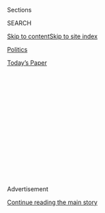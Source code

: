<div id="app">

<div>

<div>

<div>

<div class="NYTAppHideMasthead css-1q2w90k e1suatyy0">

<div class="section css-ui9rw0 e1suatyy2">

<div class="css-eph4ug er09x8g0">

<div class="css-6n7j50">

</div>

<span class="css-1dv1kvn">Sections</span>

<div class="css-10488qs">

<span class="css-1dv1kvn">SEARCH</span>

</div>

[Skip to content](#site-content)[Skip to site
index](#site-index)

</div>

<div id="masthead-section-label" class="css-1wr3we4 eaxe0e00">

[Politics](https://www.nytimes.com/section/politics)

</div>

<div class="css-10698na e1huz5gh0">

</div>

</div>

<div id="masthead-bar-one" class="section hasLinks css-15hmgas e1csuq9d3">

<div class="css-uqyvli e1csuq9d0">

</div>

<div class="css-1uqjmks e1csuq9d1">

</div>

<div class="css-9e9ivx">

[](https://myaccount.nytimes.com/auth/login?response_type=cookie&client_id=vi)

</div>

<div class="css-1bvtpon e1csuq9d2">

[Today’s
Paper](https://www.nytimes.com/section/todayspaper)

</div>

</div>

</div>

</div>

<div data-aria-hidden="false">

<div id="site-content" data-role="main">

<div>

<div class="css-1aor85t" style="opacity:0.000000001;z-index:-1;visibility:hidden">

<div class="css-1hqnpie">

<div class="css-epjblv">

<span class="css-17xtcya">[Politics](/section/politics)</span><span class="css-x15j1o">|</span><span class="css-fwqvlz">Marriott
Data Breach Is Traced to Chinese Hackers as U.S. Readies Crackdown on
Beijing</span>

</div>

<div class="css-k008qs">

<div class="css-1iwv8en">

<span class="css-18z7m18"></span>

<div>

</div>

</div>

<span class="css-1n6z4y">https://nyti.ms/2zQpXuv</span>

<div class="css-1705lsu">

<div class="css-4xjgmj">

<div class="css-4skfbu" data-role="toolbar" data-aria-label="Social Media Share buttons, Save button, and Comments Panel with current comment count" data-testid="share-tools">

  - 
  - 
  - 
  - 
    
    <div class="css-6n7j50">
    
    </div>

  - 
  - 

</div>

</div>

</div>

</div>

</div>

</div>

<div id="NYT_TOP_BANNER_REGION" class="css-13pd83m">

</div>

<div id="top-wrapper" class="css-1sy8kpn">

<div id="top-slug" class="css-l9onyx">

Advertisement

</div>

[Continue reading the main
story](#after-top)

<div class="ad top-wrapper" style="text-align:center;height:100%;display:block;min-height:250px">

<div id="top" class="place-ad" data-position="top" data-size-key="top">

</div>

</div>

<div id="after-top">

</div>

</div>

<div id="sponsor-wrapper" class="css-1hyfx7x">

<div id="sponsor-slug" class="css-19vbshk">

Supported by

</div>

[Continue reading the main
story](#after-sponsor)

<div id="sponsor" class="ad sponsor-wrapper" style="text-align:center;height:100%;display:block">

</div>

<div id="after-sponsor">

</div>

</div>

<div class="css-1vkm6nb ehdk2mb0">

# Marriott Data Breach Is Traced to Chinese Hackers as U.S. Readies Crackdown on Beijing

</div>

<div class="css-79elbk" data-testid="photoviewer-wrapper">

<div class="css-z3e15g" data-testid="photoviewer-wrapper-hidden">

</div>

<div class="css-1a48zt4 ehw59r15" data-testid="photoviewer-children">

![<span class="css-16f3y1r e13ogyst0" data-aria-hidden="true">From the
first revelation that the Marriott’s computer systems had been breached,
there was widespread suspicion that the hacking was part of a broad spy
campaign to amass Americans’ personal
data.</span><span class="css-cnj6d5 e1z0qqy90" itemprop="copyrightHolder"><span class="css-1ly73wi e1tej78p0">Credit...</span><span><span>Scott
Olson/Getty
Images</span></span></span>](https://static01.nyt.com/images/2018/12/12/business/DC-USCHINA-2/merlin_147534942_cca02071-988f-4b5b-97b1-dd41f3060f5c-articleLarge.jpg?quality=75&auto=webp&disable=upscale)

</div>

</div>

<div class="css-xt80pu e12qa4dv0">

<div class="css-18e8msd">

<div class="css-vp77d3 epjyd6m0">

<div class="css-1baulvz">

By [<span class="css-1baulvz" itemprop="name">David E.
Sanger</span>](https://www.nytimes.com/by/david-e-sanger),
[<span class="css-1baulvz" itemprop="name">Nicole
Perlroth</span>](https://www.nytimes.com/by/nicole-perlroth),
[<span class="css-1baulvz" itemprop="name">Glenn
Thrush</span>](https://www.nytimes.com/by/glenn-thrush) and
[<span class="css-1baulvz last-byline" itemprop="name">Alan
Rappeport</span>](https://www.nytimes.com/by/alan-rappeport)

</div>

</div>

  - Dec. 11,
    2018

  - 
    
    <div class="css-4xjgmj">
    
    <div class="css-d8bdto" data-role="toolbar" data-aria-label="Social Media Share buttons, Save button, and Comments Panel with current comment count" data-testid="share-tools">
    
      - 
      - 
      - 
      - 
        
        <div class="css-6n7j50">
        
        </div>
    
      - 
      - 
    
    </div>
    
    </div>

</div>

<div class="css-tk9fsr">

[阅读简体中文版](https://cn.nytimes.com/usa/20181212/trump-china-trade/ "Read in Simplified Chinese")[閱讀繁體中文版](https://cn.nytimes.com/usa/20181212/trump-china-trade/zh-hant/ "Read in Traditional Chinese")

</div>

</div>

<div class="section meteredContent css-1r7ky0e" name="articleBody" itemprop="articleBody">

<div class="css-1fanzo5 StoryBodyCompanionColumn">

<div class="css-53u6y8">

WASHINGTON — The cyberattack on the Marriott hotel chain that collected
personal details of roughly 500 million guests was part of a Chinese
intelligence-gathering effort that also hacked health insurers and the
security clearance files of millions more Americans, according to two
people briefed on the investigation.

The hackers, they said, are suspected of working on behalf of the
Ministry of State Security, the country’s Communist-controlled civilian
spy agency. The discovery comes as the Trump administration is planning
actions targeting China’s trade, cyber and economic policies, perhaps
within days.

Those moves include indictments against Chinese hackers working for the
intelligence services and the military, according to four government
officials who spoke on the condition of anonymity. The Trump
administration also plans to declassify intelligence reports to reveal
Chinese efforts dating to at least 2014 to build a database containing
names of executives and American government officials with security
clearances.

Other options include an executive order intended to make it harder for
Chinese companies to obtain critical components for telecommunications
equipment, a senior American official with knowledge of the plans said.

</div>

</div>

<div class="css-1fanzo5 StoryBodyCompanionColumn">

<div class="css-53u6y8">

The moves stem from a growing concern within the administration that the
90-day trade truce negotiated two weeks ago by President Trump and
President Xi Jinping in Buenos Aires might do little to change China’s
behavior — including the coercion of American companies to hand over
valuable technology if they seek to enter the Chinese market, as well as
the theft of industrial secrets on behalf of state-owned companies.

The hacking of Marriott’s Starwood chain, which was discovered only in
September and [revealed late last
month](https://www.nytimes.com/2018/11/30/business/marriott-data-breach.html),
is not expected to be part of the coming indictments. But two of the
government officials said that it has added urgency to the
administration’s crackdown, given that Marriott is the top hotel
provider for American government and military personnel.

It also is a prime example of what has vexed the Trump administration as
[China has reverted over the past 18
months](https://www.nytimes.com/2018/11/29/us/politics/china-trump-cyberespionage.html)
to the kind of intrusions into American companies and government
agencies that President Barack Obama thought he had ended in 2015 in an
agreement with Mr. Xi.

Geng Shuang, a spokesman for China’s Ministry of Foreign Affairs, denied
any knowledge of the Marriott hacking. “China firmly opposes all forms
of cyberattack and cracks down on it in accordance with the law,” he
said. “If offered evidence, the relevant Chinese departments will carry
out investigations according to the law.”

Trade negotiators on both sides of the Pacific have been working on an
agreement under which China would commit to purchasing $1.2 trillion
more of American goods and services over the next several years, and
would address intellectual property concerns.

</div>

</div>

<div class="css-1fanzo5 StoryBodyCompanionColumn">

<div class="css-53u6y8">

Mr. Trump said Tuesday that the United States and China were [having
“very productive
conversations”](https://twitter.com/realDonaldTrump/status/1072480983683870720)
as top American and Chinese officials held their first talks via
telephone since the two countries agreed to a truce on Dec. 1.

But while top administration officials insist that the trade talks are
proceeding on a separate track, the broader crackdown on China could
undermine Mr. Trump’s ability to reach an agreement with Mr. Xi.

</div>

</div>

<div class="css-79elbk" data-testid="photoviewer-wrapper">

<div class="css-z3e15g" data-testid="photoviewer-wrapper-hidden">

</div>

<div class="css-1a48zt4 ehw59r15" data-testid="photoviewer-children">

![<span class="css-16f3y1r e13ogyst0" data-aria-hidden="true">A Chinese
ship near Los Angeles. On Tuesday, President Trump said the United
States and China were having “very productive conversations” on
trade.</span><span class="css-cnj6d5 e1z0qqy90" itemprop="copyrightHolder"><span class="css-1ly73wi e1tej78p0">Credit...</span><span>David
McNew/Getty
Images</span></span>](https://static01.nyt.com/images/2018/12/11/business/12DC-USCHINA/12DC-USCHINA-articleLarge.jpg?quality=75&auto=webp&disable=upscale)

</div>

</div>

<div class="css-1fanzo5 StoryBodyCompanionColumn">

<div class="css-53u6y8">

American charges against senior members of China’s intelligence services
risk hardening opposition in Beijing to negotiations with Mr. Trump.
Another obstacle is the targeting of high-profile technology executives,
like Meng Wanzhou, the chief financial officer of the communications
giant Huawei and daughter of its founder.

The [arrest of Ms.
Meng](https://www.nytimes.com/2018/12/07/technology/meng-wanzhou-huawei-arrest.html),
who has been detained in Canada on suspicion of fraud involving
violations of United States sanctions against Iran, has angered China.
She was granted bail of 10 million Canadian dollars, or $7.5 million,
while awaiting extradition to the United States, a Canadian judge ruled
on Tuesday.

Mr. Trump, in an [interview on Tuesday with
Reuters](https://www.reuters.com/article/us-usa-trump-huawei-tech-exclusive/exclusive-trump-says-he-could-intervene-in-u-s-case-against-huawei-cfo-idUSKBN1OA2PQ),
said that he would consider intervening in the Huawei case if it would
help serve national security and help get a trade deal done with China.
Such a move would essentially pit Mr. Trump against his own Justice
Department, which coordinated with Canada to arrest Ms. Meng as she
changed planes in Vancouver, British Columbia.

“If I think it’s good for what will be certainly the largest trade deal
ever made — which is a very important thing — what’s good for national
security — I would certainly intervene if I thought it was necessary,”
Mr. Trump said.

</div>

</div>

<div class="css-1fanzo5 StoryBodyCompanionColumn">

<div class="css-53u6y8">

American business leaders have been bracing for retaliation from China,
which has demanded the immediate release of Ms. Meng and accused both
the United States and Canada of violating her rights.

On Tuesday, the International Crisis Group said that one of its
employees, a former Canadian diplomat, had been detained in China. The
[disappearance of the former
diplomat](https://www.nytimes.com/2018/12/11/world/asia/michael-kovrig-china-canada.html),
Michael Kovrig, could further inflame tensions between China and Canada.

“We are doing everything possible to secure additional information on
Michael’s whereabouts, as well as his prompt and safe release,” the
group said in [a statement on its
website](https://www.crisisgroup.org/who-we-are/crisis-group-updates/detention-crisis-group-senior-advisor).

From the [first
revelation](https://www.nytimes.com/2018/11/30/business/marriott-data-breach.html)
that the Marriott chain’s computer systems had been breached, there was
widespread suspicion in both Washington and among cybersecurity firms
that the hacking was not a matter of commercial espionage, but part of a
much broader spy campaign to amass Americans’ personal data.

While American intelligence agencies have not reached a final assessment
of who performed the hacking, a range of firms brought in to assess the
damage quickly saw computer code and patterns familiar to operations by
Chinese actors.

The Marriott database contains not only credit card information but
passport data. Lisa Monaco, a former homeland security adviser under Mr.
Obama, noted last week at a conference that passport information would
be particularly valuable in tracking who is crossing borders and what
they look like, among other key data.

But officials on Tuesday said it was only part of an aggressive
operation whose centerpiece was the [2014 hacking into the Office of
Personnel
Management](https://www.nytimes.com/2015/06/05/us/breach-in-a-federal-computer-system-exposes-personnel-data.html).
At the time, the government bureau loosely guarded the detailed forms
that Americans fill out to get security clearances — forms that contain
financial data; information about spouses, children and past romantic
relationships; and any meetings with foreigners.

</div>

</div>

<div class="css-1fanzo5 StoryBodyCompanionColumn">

<div class="css-53u6y8">

Such information is exactly what the Chinese use to root out spies,
recruit intelligence agents and build a rich repository of Americans’
personal data for future targeting. With those details and more that
were stolen from insurers like Anthem, the Marriott data adds another
critical element to the intelligence profile: travel habits.

James A. Lewis, a cybersecurity expert at the Center for Strategic
Studies in Washington, said the Chinese have collected “huge pots of
data” to feed a Ministry of State Security database seeking to identify
American spies — and the Chinese people talking to them.

“Big data is the new wave for counterintelligence,” Mr. Lewis said.

“It’s big-data hoovering,” said Dmitri Alperovitch, the chief technology
officer at CrowdStrike, who first highlighted Chinese hacking as a
threat researcher in 2011. “This data is all going back to a data lake
that can be used for counterintelligence, recruiting new assets,
anticorruption campaigns or future targeting of individuals or
organizations.”

In the Marriott case, Chinese spies stole passport numbers for up to 327
million people — many of whom stayed at Sheraton, Westin and W hotels
and at other Starwood-branded properties. But Marriott has not said if
it would pay to replace those passports, an undertaking that would cost
tens of billions of dollars.

Instead, Connie Kim, a Marriott spokeswoman, said the hotel chain would
cover the cost of replacement if “fraud has taken place.” That means the
company would not cover the cost of having exposed private data to the
Chinese intelligence agencies if they did not use it to conduct
commercial transactions — even though that is a breach of privacy and,
perhaps, security.

And even for those guests who did not have passport information on file
with the hotels, their phone numbers, birth dates and itineraries remain
vulnerable.

That data, Mr. Lewis and others said, can be used to track which Chinese
citizens visited the same city, or hotel, as an American intelligence
agent who was identified in data taken from the Office of Personnel
Management or from American health insurers that document patients’
medical histories and Social Security numbers.

</div>

</div>

<div class="css-1fanzo5 StoryBodyCompanionColumn">

<div class="css-53u6y8">

The effort to amass Americans’ personal information so alarmed
government officials that in 2016, the Obama administration threatened
to block a $14 billion bid by China’s Anbang Insurance Group Co. to
acquire Starwood Hotel & Resorts Worldwide, according to one former
official familiar with the work of the Committee on Foreign Investments
in the United States, a secretive government body that reviews foreign
acquisitions.

Ultimately, the failed bid cleared the way later that year for Marriott
Hotels to acquire Starwood for $13.6 billion, becoming the world’s
largest hotel chain.

As it turned out, it was too late: Starwood’s data had already been
stolen by Chinese state hackers, though the breach was not discovered
until this past summer, and was disclosed by Marriott on Nov. 30.

It is unclear that any kind of trade agreement reached with China by the
Trump administration can address this kind of theft.

The Chinese regard intrusions into hotel chain databases as a standard
kind of espionage. So does the United States, which has often seized
guest data from foreign hotels.

Even the Office of Personnel Management hacking was viewed by American
intelligence officials with some admiration. “If we had the opportunity
to do the same thing, we’d probably do it,” James R. Clapper Jr., the
former director of national intelligence, told Congress afterward.

“One thing is very clear to me, and it is that they are not going to
stop this,” Mr. Alperovitch said. “This is what any nation-state
intelligence agency would do. No nation-state is going to handcuff
themselves and say, ‘You can’t do this,’ because they all engage in
similar detection.”

</div>

</div>

<div class="css-1fanzo5 StoryBodyCompanionColumn">

<div class="css-53u6y8">

Since 2012, analysts at the National Security Agency and its British
counterpart, the GCHQ, have watched with growing alarm as sophisticated
Chinese hackers, based in Tianjin, began switching targets from
companies and government agencies in the defense, energy and aerospace
sectors to organizations that housed troves of Americans’ personal
information.

At the time, one classified National Security Agency report noted that
the hackers’ “exact affiliation with Chinese government entities is not
known, but their activities indicate a probable intelligence requirement
feed” from China’s Ministry of State Security.

</div>

</div>

</div>

<div>

</div>

<div>

</div>

<div>

</div>

<div>

<div id="bottom-wrapper" class="css-1ede5it">

<div id="bottom-slug" class="css-l9onyx">

Advertisement

</div>

[Continue reading the main
story](#after-bottom)

<div id="bottom" class="ad bottom-wrapper" style="text-align:center;height:100%;display:block;min-height:90px">

</div>

<div id="after-bottom">

</div>

</div>

</div>

</div>

</div>

## Site Index

<div>

</div>

## Site Information Navigation

  - [© <span>2020</span> <span>The New York Times
    Company</span>](https://help.nytimes.com/hc/en-us/articles/115014792127-Copyright-notice)

<!-- end list -->

  - [NYTCo](https://www.nytco.com/)
  - [Contact
    Us](https://help.nytimes.com/hc/en-us/articles/115015385887-Contact-Us)
  - [Work with us](https://www.nytco.com/careers/)
  - [Advertise](https://nytmediakit.com/)
  - [T Brand Studio](http://www.tbrandstudio.com/)
  - [Your Ad
    Choices](https://www.nytimes.com/privacy/cookie-policy#how-do-i-manage-trackers)
  - [Privacy](https://www.nytimes.com/privacy)
  - [Terms of
    Service](https://help.nytimes.com/hc/en-us/articles/115014893428-Terms-of-service)
  - [Terms of
    Sale](https://help.nytimes.com/hc/en-us/articles/115014893968-Terms-of-sale)
  - [Site
    Map](https://spiderbites.nytimes.com)
  - [Help](https://help.nytimes.com/hc/en-us)
  - [Subscriptions](https://www.nytimes.com/subscription?campaignId=37WXW)

</div>

</div>

</div>

</div>

